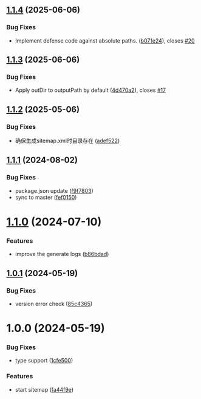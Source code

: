 ## [1.1.4](https://github.com/jl917/rspress-plugin-sitemap/compare/v1.1.3...v1.1.4) (2025-06-06)


### Bug Fixes

* Implement defense code against absolute paths. ([b071e24](https://github.com/jl917/rspress-plugin-sitemap/commit/b071e2450b92650b451313f49f674f17189ff0cc)), closes [#20](https://github.com/jl917/rspress-plugin-sitemap/issues/20)

## [1.1.3](https://github.com/jl917/rspress-plugin-sitemap/compare/v1.1.2...v1.1.3) (2025-06-06)


### Bug Fixes

* Apply outDir to outputPath by default ([4d470a2](https://github.com/jl917/rspress-plugin-sitemap/commit/4d470a28ddcc7d1d1082340f67c0fb0812ff2b95)), closes [#17](https://github.com/jl917/rspress-plugin-sitemap/issues/17)

## [1.1.2](https://github.com/jl917/rspress-plugin-sitemap/compare/v1.1.1...v1.1.2) (2025-05-06)


### Bug Fixes

* 确保生成sitemap.xml时目录存在 ([adef522](https://github.com/jl917/rspress-plugin-sitemap/commit/adef52207c058d61c868b727844e0abbfb44d759))

## [1.1.1](https://github.com/jl917/rspress-plugin-sitemap/compare/v1.1.0...v1.1.1) (2024-08-02)


### Bug Fixes

* package.json update ([f9f7803](https://github.com/jl917/rspress-plugin-sitemap/commit/f9f780351102cdb844bf023888aab25f174ca2bf))
* sync to master ([fef0150](https://github.com/jl917/rspress-plugin-sitemap/commit/fef0150bb7e1cdac21c44cd6ca13e1fc58608b9c))

# [1.1.0](https://github.com/jl917/rspress-plugin-sitemap/compare/v1.0.1...v1.1.0) (2024-07-10)


### Features

* improve the generate logs ([b86bdad](https://github.com/jl917/rspress-plugin-sitemap/commit/b86bdadf521e5eb60fc8f2c5f50973882089031a))

## [1.0.1](https://github.com/jl917/rspress-plugin-sitemap/compare/v1.0.0...v1.0.1) (2024-05-19)


### Bug Fixes

* version error check ([85c4365](https://github.com/jl917/rspress-plugin-sitemap/commit/85c43657c4c68956409ea6ee3aa559f330a88d97))

# 1.0.0 (2024-05-19)


### Bug Fixes

* type support ([1cfe500](https://github.com/jl917/rspress-plugin-sitemap/commit/1cfe500569b70adef0b0e8608d4d4c640ca48489))


### Features

* start sitemap ([fa44f9e](https://github.com/jl917/rspress-plugin-sitemap/commit/fa44f9e53a171cc7dfa2276b4d11695f36244a56))
